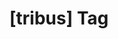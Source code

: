 ---
article_id: 0
description: List of articles under [tribus] tag.
image: http://huntingbears.com.ve/static/img/site/mstile-310x310.png
layout: tag
slug: tribus
title: '[tribus] Tag'
---